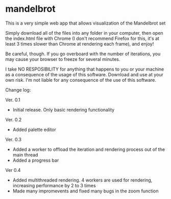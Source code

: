 # mandelbrot
This is a very simple web app that allows visualization of the Mandelbrot set

Simply download all of the files into any folder in your computer, then open the index.html file with Chrome (I don't recommend Firefox for this, it's at least 3 times slower than Chrome at rendering each frame), and enjoy!

Be careful, though. If you go overboard with the number of iterations, you may cause your browser to freeze for several minutes.

I take NO RESPOSIBILITY for anything that happens to you or your machine as a consequence of the usage of this software. Download and use at your own risk. I'm not liable for any consequence of the use of this software.

Change log:

Ver. 0.1
- Initial release. Only basic rendering functionality

Ver. 0.2
- Added palette editor

Ver. 0.3
- Added a worker to offload the iteration and rendering process out of the main thread
- Added a progress bar

Ver 0.4
- Added multithreaded rendering. 4 workers are used for rendering, increasing performance by 2 to 3 times
- Made many impromevents and fixed many bugs in the zoom function